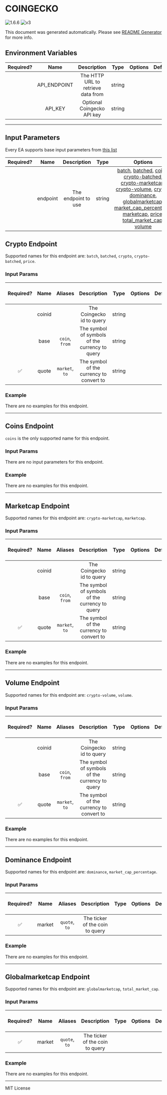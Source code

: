 # COINGECKO

![1.6.6](https://img.shields.io/github/package-json/v/smartcontractkit/external-adapters-js?filename=packages/sources/coingecko-test/package.json) ![v3](https://img.shields.io/badge/framework%20version-v3-blueviolet)

This document was generated automatically. Please see [README Generator](../../scripts#readme-generator) for more info.

## Environment Variables

| Required? |     Name     |            Description             |  Type  | Options | Default |
| :-------: | :----------: | :--------------------------------: | :----: | :-----: | :-----: |
|           | API_ENDPOINT | The HTTP URL to retrieve data from | string |         |         |
|           |   API_KEY    |     Optional Coingecko API key     | string |         |         |

---

## Input Parameters

Every EA supports base input parameters from [this list](https://github.com/smartcontractkit/ea-framework-js/blob/main/src/config/index.ts)

| Required? |   Name   |     Description     |  Type  |                                                                                                                                                                                                                                              Options                                                                                                                                                                                                                                               | Default  |
| :-------: | :------: | :-----------------: | :----: | :------------------------------------------------------------------------------------------------------------------------------------------------------------------------------------------------------------------------------------------------------------------------------------------------------------------------------------------------------------------------------------------------------------------------------------------------------------------------------------------------: | :------: |
|           | endpoint | The endpoint to use | string | [batch](#crypto-endpoint), [batched](#crypto-endpoint), [coins](#coins-endpoint), [crypto-batched](#crypto-endpoint), [crypto-marketcap](#marketcap-endpoint), [crypto-volume](#volume-endpoint), [crypto](#crypto-endpoint), [dominance](#dominance-endpoint), [globalmarketcap](#globalmarketcap-endpoint), [market_cap_percentage](#dominance-endpoint), [marketcap](#marketcap-endpoint), [price](#crypto-endpoint), [total_market_cap](#globalmarketcap-endpoint), [volume](#volume-endpoint) | `crypto` |

## Crypto Endpoint

Supported names for this endpoint are: `batch`, `batched`, `crypto`, `crypto-batched`, `price`.

### Input Params

| Required? |  Name  |    Aliases     |                  Description                   |  Type  | Options | Default | Depends On | Not Valid With |
| :-------: | :----: | :------------: | :--------------------------------------------: | :----: | :-----: | :-----: | :--------: | :------------: |
|           | coinid |                |           The Coingecko id to query            | string |         |         |            |                |
|           |  base  | `coin`, `from` | The symbol of symbols of the currency to query | string |         |         |            |                |
|    ✅     | quote  | `market`, `to` |    The symbol of the currency to convert to    | string |         |         |            |                |

### Example

There are no examples for this endpoint.

---

## Coins Endpoint

`coins` is the only supported name for this endpoint.

### Input Params

There are no input parameters for this endpoint.

### Example

There are no examples for this endpoint.

---

## Marketcap Endpoint

Supported names for this endpoint are: `crypto-marketcap`, `marketcap`.

### Input Params

| Required? |  Name  |    Aliases     |                  Description                   |  Type  | Options | Default | Depends On | Not Valid With |
| :-------: | :----: | :------------: | :--------------------------------------------: | :----: | :-----: | :-----: | :--------: | :------------: |
|           | coinid |                |           The Coingecko id to query            | string |         |         |            |                |
|           |  base  | `coin`, `from` | The symbol of symbols of the currency to query | string |         |         |            |                |
|    ✅     | quote  | `market`, `to` |    The symbol of the currency to convert to    | string |         |         |            |                |

### Example

There are no examples for this endpoint.

---

## Volume Endpoint

Supported names for this endpoint are: `crypto-volume`, `volume`.

### Input Params

| Required? |  Name  |    Aliases     |                  Description                   |  Type  | Options | Default | Depends On | Not Valid With |
| :-------: | :----: | :------------: | :--------------------------------------------: | :----: | :-----: | :-----: | :--------: | :------------: |
|           | coinid |                |           The Coingecko id to query            | string |         |         |            |                |
|           |  base  | `coin`, `from` | The symbol of symbols of the currency to query | string |         |         |            |                |
|    ✅     | quote  | `market`, `to` |    The symbol of the currency to convert to    | string |         |         |            |                |

### Example

There are no examples for this endpoint.

---

## Dominance Endpoint

Supported names for this endpoint are: `dominance`, `market_cap_percentage`.

### Input Params

| Required? |  Name  |    Aliases    |           Description           | Type | Options | Default | Depends On | Not Valid With |
| :-------: | :----: | :-----------: | :-----------------------------: | :--: | :-----: | :-----: | :--------: | :------------: |
|    ✅     | market | `quote`, `to` | The ticker of the coin to query |      |         |         |            |                |

### Example

There are no examples for this endpoint.

---

## Globalmarketcap Endpoint

Supported names for this endpoint are: `globalmarketcap`, `total_market_cap`.

### Input Params

| Required? |  Name  |    Aliases    |           Description           | Type | Options | Default | Depends On | Not Valid With |
| :-------: | :----: | :-----------: | :-----------------------------: | :--: | :-----: | :-----: | :--------: | :------------: |
|    ✅     | market | `quote`, `to` | The ticker of the coin to query |      |         |         |            |                |

### Example

There are no examples for this endpoint.

---

MIT License
